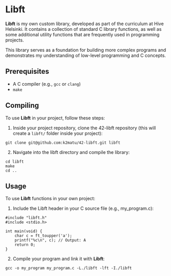 
# Libft
**Libft** is my own custom library, developed as part of the curriculum at Hive Helsinki. It contains a collection of standard C library functions, as well as some additional utility functions that are frequently used in programming projects. 

This library serves as a foundation for building more complex programs and demonstrates my understanding of low-level programming and C concepts.

## Prerequisites
- A C compiler (e.g., `gcc` or `clang`)  
- `make`

## Compiling
To use **Libft** in your project, follow these steps:
1. Inside your project repository, clone the 42-libft repository (this will create a `libft/` folder inside your project):
```
git clone git@github.com:k2matu/42-libft.git libft
```
2. Navigate into the libft directory and compile the library:
```
cd libft
make
cd ..
```
## Usage

To use **Libft** functions in your own project:
1. Include the Libft header in your C source file (e.g., my_program.c):
```
#include "libft.h"
#include <stdio.h>

int main(void) {
    char c = ft_toupper('a');
    printf("%c\n", c); // Output: A
    return 0;
}
```
2. Compile your program and link it with **Libft**:
```
gcc -o my_program my_program.c -L./libft -lft -I./libft
```
